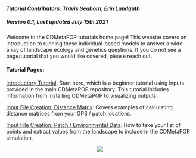 #### _Tutorial Contributors: Travis Seaborn, Erin Landguth_
##### _Version 0.1, Last updated July 15th 2021_
Welcome to the CDMetaPOP tutorials home page! This website covers an introduction to running these individual-based models to answer a wide-array of landscape ecology and genetics questions. If you do not see a page/tutorial that you would like covered, please reach out.

#### Tutorial Pages:

[Introductory Tutorial](./begin_tut.md): Start here, which is a beginner tutorial using inputs provided in the main CDMetaPOP repository. This tutorial includes information from installing CDMetaPOP to visualizing outputs.

[Input File Creation: Distance Matrix](./distance.md): Covers examples of calculating distance matrices from your GPS / patch locations.

[Input File Creation: Patch / Environmental Data](./patches.md): How to take your list of points and extract values from the landscape to include in the CDMetaPOP simulation.

<p align="center">
  <img src="https://user-images.githubusercontent.com/10428038/125827641-fd5673c9-6e88-46c9-8141-82c908d82afa.png">
</p>

